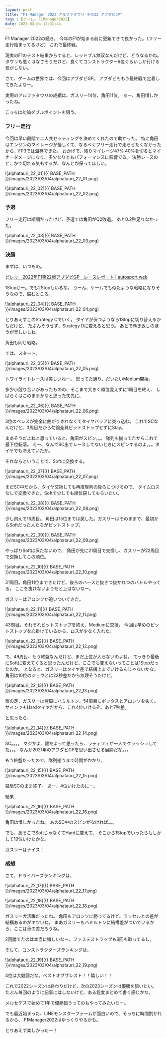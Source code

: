 ```yaml
---
layout: post
title: "F1 Manager 2022 アルファタウリ その22 アブダビGP"
tags : [ゲーム, F1Manager2022]
date: 2023-03-04 12:31:44
---
```


F1 Manager 2022の続き。
今年のF1が始まる前に更新できて良かった。（フリー走行始まってるけど）
これで最終戦。

現実のF1のテスト結果からすると、レッドブル無双なんだけど、どうなるかね。
タウリも悪くはなさそうだけど、良くてコンストラクター6位ぐらいしか行ける気がしない。

さて、ゲームの世界では、今回はアブダビGP。
アブダビももう最終戦で定着してきたよなー。

実際のアルファタウリの成績は、ガスリー14位、角田11位。
あー、角田惜しかったね。

こっちは勿論ダブルポイントを狙う。



### フリー走行

今回は早い段階で二人共セッティングを決めてくれたので助かった。
特に角田はエンジンのマイレージが怪しくて、なるべくフリー走行で走らせたくなかったから、FP3では温存できた。
おかげで、残りマイレージ47%
40%を切るとマイナーダメージになり、多少なりともパフォーマンスに影響でる。
決勝レースのどこかで切れる気もするが、なんとか保ってほしい。


![alphatauri_22_01]({{ BASE_PATH }}/images/2023/03/04/alphatauri_22_01.png)

![alphatauri_22_02]({{ BASE_PATH }}/images/2023/03/04/alphatauri_22_02.png)




### 予選


フリー走行は順調だったけど、予選では角田がQ2敗退。
あと0.2秒足りなかった。


![alphatauri_22_03]({{ BASE_PATH }}/images/2023/03/04/alphatauri_22_03.png)





### 決勝


まずは、いつもの。

[ピレリ　2022年F1第22戦アブダビGP　レースレポート &#124; autosport web](https://www.as-web.jp/f1/885358)

1Stopかー。でも2Stopもいるな。
うーん、ゲームでも似たような戦略になりそうなので、悩むところ。


![alphatauri_22_04]({{ BASE_PATH }}/images/2023/03/04/alphatauri_22_04.png)

とりあえずこのStrategy Cでいく。
タイヤが保つようなら1Stopに切り替えるかもだけど、
たぶんそうせず、Strategy Dに変えると思う。
あとで巻き返しのほうが楽しいしね。

角田も同じ戦略。



では、スタート。


![alphatauri_22_05]({{ BASE_PATH }}/images/2023/03/04/alphatauri_22_05.png)


トワイライトレースは美しいねー。
思ってた通り、だいたいMedium開始。

多少小競り合いがあったものの、そこまで大きく順位変えずに1周目を終え、
しばらくはこのままかなと思った矢先に、


![alphatauri_22_06]({{ BASE_PATH }}/images/2023/03/04/alphatauri_22_06.png)

3位のペレスが完全に曲がりきれなくてタイヤバリアに突っ込む。
これでSCなんだけど、3周目だから勿論全員ピットストップせずにStay。

まあそうだよねと思っていると、角田がスピン。。。
隊列も揃ってたからこれで最下位転落。
えー、なんでSC出てレースしてないときにスピンするのよ。。。タイヤでも冷えていたか。

それならということで、Softに交換する。


![alphatauri_22_07]({{ BASE_PATH }}/images/2023/03/04/alphatauri_22_07.png)

まだSC中だから、タイヤ交換しても再度隊列の後ろにつけるので、
タイムロスなしで交換できた。Softで少しでも順位戻してもらいたい。



![alphatauri_22_08]({{ BASE_PATH }}/images/2023/03/04/alphatauri_22_08.png)

少し飛んで16周目。
角田は15位までは戻した。ガスリーはそのままで、最初からSoftだった人たちがピットストップ。


![alphatauri_22_09]({{ BASE_PATH }}/images/2023/03/04/alphatauri_22_09.png)

やっぱりSoftは保たないので、
角田が先に21周目で交換し、ガスリーが22周目で交換してこの順位。


![alphatauri_22_10]({{ BASE_PATH }}/images/2023/03/04/alphatauri_22_10.png)

31周目。角田11位まできたけど、後ろのハースと抜きつ抜かれつのバトルやってる。
ここを抜けないようだと上はないなー。

ガスリーはアロンソが追いついてきた。


![alphatauri_22_11]({{ BASE_PATH }}/images/2023/03/04/alphatauri_22_11.png)

43周目。それぞれピットストップを終え、Mediumに交換。
今回は早めのピットストップを心掛けているから、ロスが少なく入れた。



![alphatauri_22_12]({{ BASE_PATH }}/images/2023/03/04/alphatauri_22_12.png)

で、49周目、もう終盤なんだけど、まだ上位が入らないのよね。
てっきり最後にSoftに変えてくると思ったんだけど、ここでも変えないってことは1Stopだったのか。
となると、ガスリーはタイヤ差で結構上までいけるんじゃないかな。
角田は10位のジョウとは22秒差だから無理そうだけど。

![alphatauri_22_13]({{ BASE_PATH }}/images/2023/03/04/alphatauri_22_13.png)


案の定、ガスリーは翌周にハミルトン、54周目にボッタスとアロンソを抜く。
サインツもHardタイヤだから、これ4位いけるぞ。あと7秒差。


と思ったら、


![alphatauri_22_14]({{ BASE_PATH }}/images/2023/03/04/alphatauri_22_14.png)

SC。。。。
マジかよ、誰だよって思ったら、ラティフィが一人でクラッシュしてた。。。
なんか2021年のアブダビGPを思い出させる展開だな。。。

もう終盤だったので、隊列揃うまで時間がかかり、


![alphatauri_22_15]({{ BASE_PATH }}/images/2023/03/04/alphatauri_22_15.png)


結局SCのまま終了。
あー、4位いけたのにー。



結果


![alphatauri_22_16]({{ BASE_PATH }}/images/2023/03/04/alphatauri_22_16.png)

角田は惜しかったね。
あのSC中のスピンがなければ。。。

でも、あそこでSoftじゃなくてHardに変えて、
そこから1Stopでいったらもしかして10位いけたかな。

ガスリーはナイス！




### 感想

さて、ドライバーズランキングは、

![alphatauri_22_17]({{ BASE_PATH }}/images/2023/03/04/alphatauri_22_17.png)

![alphatauri_22_18]({{ BASE_PATH }}/images/2023/03/04/alphatauri_22_18.png)

ガスリー大活躍だったね。
角田もアロンソに勝ってるけど、ラッセルとの差が結構あるのがキツいね。
まあガスリーもハミルトンに結構差がついているから、ここは車の差だろうね。

2回勝てたのは本当に嬉しいなー。ファステストラップも6回も取ってるし。


そして、コンストラクターズランキングは、

![alphatauri_22_19]({{ BASE_PATH }}/images/2023/03/04/alphatauri_22_19.png)

4位は大健闘だな。ベストオブザレスト！！嬉しい！！




これで2022シーズンは終わりだけど、次の2023シーズンは優勝を狙いたい。
たぶん毎回のように記事にはしないけど、ある程度まとめて書く感じかな。

メルセデスで始めて1年で優勝狙うってのもやってみたいなー。

でも最近始まった、LINEモンスターファームが面白いので、そっちに時間割かれるから、
F1Manager2022はゆっくりやるかも。

とりあえず楽しかったー！


















